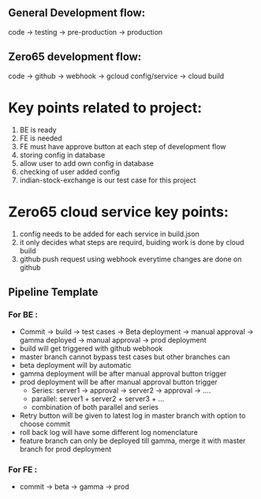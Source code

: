 ## General Development flow:
code -> testing -> pre-production -> production

## Zero65 development flow:
code -> github -> webhook -> gcloud config/service -> cloud build

# Key points related to project:
1. BE is ready
2. FE is needed
3. FE must have approve button at each step of development flow
4. storing config in database
5. allow user to add own config in database 
6. checking of user added config
7. indian-stock-exchange is our test case for this project

# Zero65 cloud service key points:
1. config needs to be added for each service in build.json
2. it only decides what steps are requird, buiding work is done by cloud build
3. github push request using webhook everytime changes are done on github

## Pipeline Template

### For BE :   
- Commit -> build -> test cases -> Beta deployment -> manual approval -> gamma deployed -> manual approval -> prod deployment 
- build will get triggered with github webhook
- master branch cannot bypass test cases but other branches can
- beta deployment will by automatic
- gamma deployment will be after manual approval button trigger
- prod deployment will be after manual approval button trigger
    - Series: server1 -> approval -> server2 -> approval -> ....
    - parallel: server1 + server2 + server3 + ...
    - combination of both parallel and series
- Retry button will be given to latest log in master branch with option to choose commit
- roll back log will have some different log nomenclature
- feature branch can only be deployed till gamma, merge it with master branch for prod deployment
 
### For FE :
- commit -> beta -> gamma -> prod
